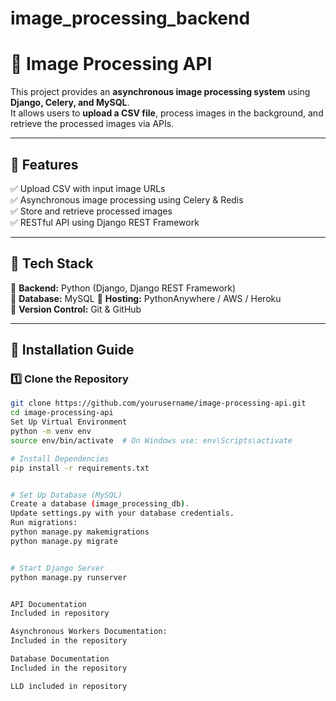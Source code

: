 # image_processing_backend

# 📌 Image Processing API  

This project provides an **asynchronous image processing system** using **Django, Celery, and MySQL**.  
It allows users to **upload a CSV file**, process images in the background, and retrieve the processed images via APIs.

---

## 📌 Features  

✅ Upload CSV with input image URLs  
✅ Asynchronous image processing using Celery & Redis  
✅ Store and retrieve processed images  
✅ RESTful API using Django REST Framework  

---

## 📌 Tech Stack  

🔹 **Backend:** Python (Django, Django REST Framework)  
🔹 **Database:** MySQL
🔹 **Hosting:** PythonAnywhere / AWS / Heroku  
🔹 **Version Control:** Git & GitHub  

---

## 📌 Installation Guide  

### **1️⃣ Clone the Repository**
```bash
git clone https://github.com/yourusername/image-processing-api.git
cd image-processing-api
Set Up Virtual Environment
python -m venv env
source env/bin/activate  # On Windows use: env\Scripts\activate

# Install Dependencies
pip install -r requirements.txt


# Set Up Database (MySQL)
Create a database (image_processing_db).
Update settings.py with your database credentials.
Run migrations:
python manage.py makemigrations
python manage.py migrate


# Start Django Server
python manage.py runserver


API Documentation 
Included in repository

Asynchronous Workers Documentation:
Included in the repository

Database Documentation 
Included in the repository

LLD included in repository



